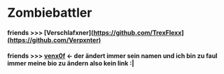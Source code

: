 # Zombiebattler 
#### friends >>> [Verschlafxner](https://github.com/TrexFlexx](https://github.com/Verpxnter)
#### friends >>> [venx0f](https://github.com/V3nxRndm)   <- der ändert immer sein namen und ich bin zu faul immer meine bio zu ändern also kein link :|
